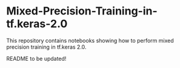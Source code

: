 # Mixed-Precision-Training-in-tf.keras-2.0
This repository contains notebooks showing how to perform mixed precision training in tf.keras 2.0.

README to be updated!

